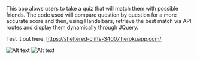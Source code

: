 This app alows users to take a quiz that will match them with possible friends. The code used will compare question by question for a more accurate score and then, using Handelbars, retrieve the best match via API routes and display them dynamically through JQuery.

Test it out here: https://sheltered-cliffs-34007.herokuapp.com/

![Alt text](ffpic1.png)
![Alt text](ffpic2.png)